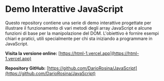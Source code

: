 # Demo Interattive JavaScript

Questo repository contiene una serie di demo interattive progettate per illustrare il funzionamento di vari metodi degli array JavaScript e alcune funzioni di base per la manipolazione del DOM.
L'obiettivo è fornire esempi chiari e pratici, utili specialmente per chi sta iniziando a programmare in JavaScript.

**Visita la versione online:** [https://html-1.vercel.app](https://html-1.vercel.app)

**Repository GitHub:** [https://github.com/DarioRosina/JavaScript](https://github.com/DarioRosina/JavaScript)
